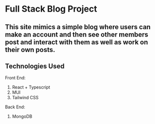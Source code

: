 # Full Stack Blog Project

## This site mimics a simple blog where users can make an account and then see other members post and interact with them as well as work on their own posts.

## Technologies Used

Front End:

1. React + Typescript
2. MUI
3. Tailwind CSS

Back End:

1. MongoDB
